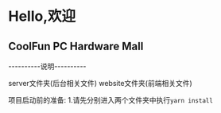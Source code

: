 # Hello,欢迎
## CoolFun PC Hardware Mall
----------说明----------

server文件夹(后台相关文件)
website文件夹(前端相关文件)

项目启动前的准备:
1.请先分别进入两个文件夹中执行`yarn install`
